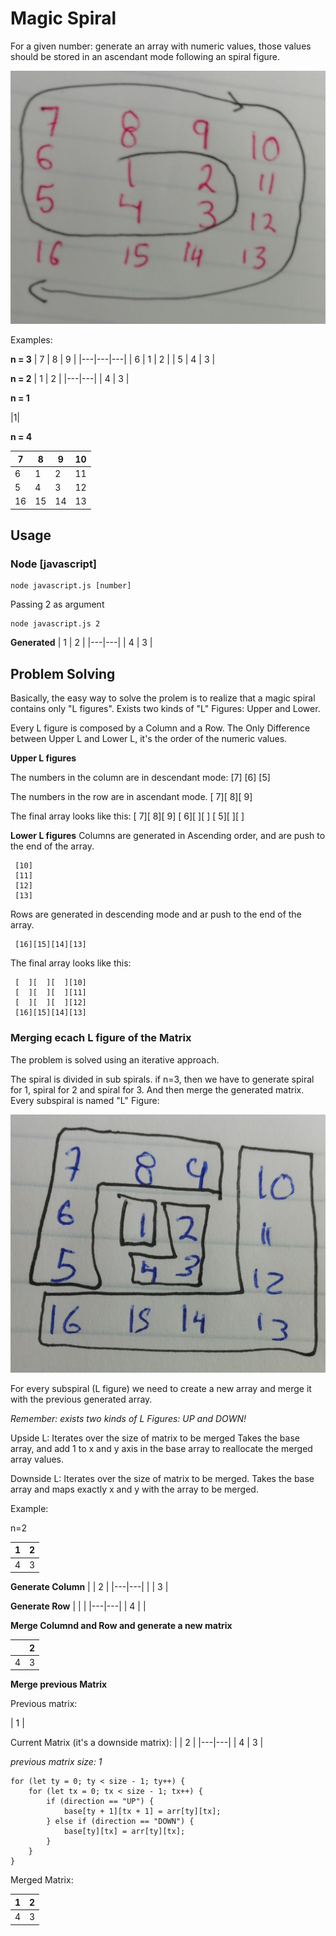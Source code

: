 # Magic Spiral
For a given number: generate an array with numeric values, those values should be stored in an ascendant mode following an spiral figure. 

![Example of magic spiral](assets/example1.jpeg)
 
 Examples:

**n = 3**
| 7 | 8 | 9 |
|---|---|---|
| 6 | 1 | 2 |
| 5 | 4 | 3 |

**n = 2**
| 1 | 2 |
|---|---|
| 4 | 3 |


**n = 1**

|1|

**n = 4**

| 7 | 8 | 9 | 10|
|---|---|---|---|
| 6 | 1 | 2 |11 |
| 5 | 4 | 3 |12 |
| 16| 15| 14|13 |

## Usage

### Node [javascript]

```
node javascript.js [number]
```

Passing 2 as argument
```
node javascript.js 2
```
**Generated**
| 1 | 2 |
|---|---|
| 4 | 3 |


## Problem Solving 

Basically, the easy way to solve the prolem is to realize that a magic spiral contains only "L figures". Exists two kinds of "L" Figures: Upper and Lower.   

Every L figure is composed by a Column and a Row. The Only Difference between Upper L and Lower L, it's the order of the numeric values.

**Upper L figures**

 The numbers in the column are in descendant mode:
 [7]
 [6]
 [5]
  
 The numbers in the row are in ascendant mode.
 [ 7][ 8][ 9]
  
 The final array looks like this:
  [ 7][ 8][ 9]
  [ 6][  ][  ]
  [ 5][  ][  ]
  

**Lower L figures**
Columns are generated in Ascending order, and are push to the end of the array.

```
 [10]
 [11]
 [12]
 [13]
```

Rows are generated in descending mode and ar push to the end of the array.

```
 [16][15][14][13]
```
   
 The final array looks like this:
```
 [  ][  ][  ][10] 
 [  ][  ][  ][11]
 [  ][  ][  ][12]
 [16][15][14][13]
```
 
### Merging ecach L figure of the Matrix

The problem is solved using an iterative approach. 

The spiral is divided in sub spirals. if n=3, then we have to generate spiral for 1, spiral for 2 and spiral for 3. And then merge the generated matrix. Every subspiral is named "L" Figure:


![Example of magic spiral](assets/L.jpeg)


For every subspiral (L figure) we need to create a new array and merge it with the previous generated array. 

*Remember: exists two kinds of L Figures: UP and DOWN!*
 
Upside L:
Iterates over the size of matrix to be merged
Takes the base array, and add 1 to x and y axis in the base array to reallocate the merged array values. 
 
Downside L:
Iterates over the size of matrix to be merged. Takes the base array and maps exactly x and y with the array to be merged.
 
Example:


n=2

| 1 | 2 |
|---|---|
| 4 | 3 |


**Generate Column**
|   | 2 |
|---|---|
|   | 3 |

**Generate Row**
|   |   |
|---|---|
| 4 |   |

**Merge Columnd and Row and generate a new matrix**

|   | 2 |
|---|---|
| 4 | 3 |


**Merge previous Matrix**

Previous matrix:

| 1 |

Current Matrix (it's a downside matrix):
|   | 2 |
|---|---|
| 4 | 3 |


_previous matrix size: 1_

```
for (let ty = 0; ty < size - 1; ty++) {
    for (let tx = 0; tx < size - 1; tx++) {
        if (direction == "UP") {
            base[ty + 1][tx + 1] = arr[ty][tx];
        } else if (direction == "DOWN") {
            base[ty][tx] = arr[ty][tx];
        }
    }
}
```
Merged Matrix:

| 1 | 2 |
|---|---|
| 4 | 3 |

